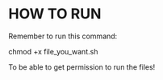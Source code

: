 # HOW TO RUN

Remember to run this command:

chmod +x file_you_want.sh

To be able to get permission to run the files!